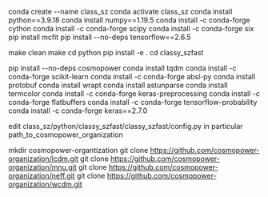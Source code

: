 conda create --name class_sz
conda activate class_sz
conda install python==3.9.18
conda install numpy==1.19.5
conda install -c conda-forge cython
conda install -c conda-forge scipy
conda install -c conda-forge six
pip install mcfit
pip install --no-deps tensorflow==2.6.5

make clean
make
cd python
pip install -e .
cd classy_szfast


pip install --no-deps cosmopower
conda install tqdm
conda install -c conda-forge scikit-learn
conda install -c conda-forge absl-py
conda install protobuf
conda install wrapt
conda install astunparse
conda install termcolor
conda install -c conda-forge keras-preprocessing
conda install -c conda-forge flatbuffers
conda install -c conda-forge tensorflow-probability
conda install -c conda-forge keras==2.7.0

edit class_sz/python/classy_szfast/classy_szfast/config.py
in particular path_to_cosmopower_organization

mkdir  cosmopower-organtization
git clone https://github.com/cosmopower-organization/lcdm.git
git clone https://github.com/cosmopower-organization/mnu.git
git clone https://github.com/cosmopower-organization/neff.git
git clone https://github.com/cosmopower-organization/wcdm.git


